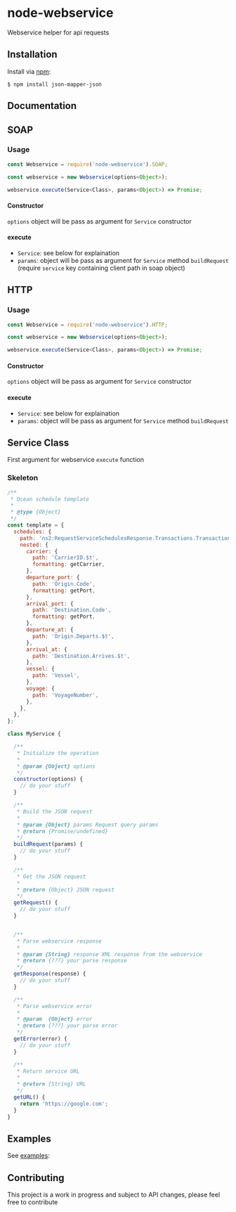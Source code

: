 # node-webservice

Webservice helper for api requests

## Installation

Install via [npm](https://www.npmjs.com/):

```
$ npm install json-mapper-json
```

## Documentation

## SOAP

### Usage

```javascript
const Webservice = require('node-webservice').SOAP;

const webservice = new Webservice(options<Object>);

webservice.execute(Service<Class>, params<Object>) => Promise;
```

#### Constructor
`options` object will be pass as argument for `Service` constructor

#### execute
- `Service`: see below for explaination
- `params`: object will be pass as argument for `Service` method `buildRequest` (require `service` key containing client path in soap object)


## HTTP

### Usage

```javascript
const Webservice = require('node-webservice').HTTP;

const webservice = new Webservice(options<Object>);

webservice.execute(Service<Class>, params<Object>) => Promise;
```

#### Constructor
`options` object will be pass as argument for `Service` constructor

#### execute
- `Service`: see below for explaination
- `params`: object will be pass as argument for `Service` method `buildRequest`


## Service Class
First argument for webservice `execute` function

### Skeleton

```javascript
/**
 * Ocean schedule template
 *
 * @type {Object}
 */
const template = {
  schedules: {
    path: 'ns2:RequestServiceSchedulesResponse.Transactions.Transaction.Details.ServiceSchedule',
    nested: {
      carrier: {
        path: 'CarrierID.$t',
        formatting: getCarrier,
      },
      departure_port: {
        path: 'Origin.Code',
        formatting: getPort,
      },
      arrival_port: {
        path: 'Destination.Code',
        formatting: getPort,
      },
      departure_at: {
        path: 'Origin.Departs.$t',
      },
      arrival_at: {
        path: 'Destination.Arrives.$t',
      },
      vessel: {
        path: 'Vessel',
      },
      voyage: {
        path: 'VoyageNumber',
      },
    },
  },
};

class MyService {

  /**
   * Initialize the operation
   *
   * @param {Object} options
   */
  constructor(options) {
    // do your stuff
  }

  /**
   * Build the JSON request
   *
   * @param {Object} params Request query params
   * @return {Promise/undefined}
   */
  buildRequest(params) {
    // do your stuff
  }

  /**
   * Get the JSON request
   *
   * @return {Object} JSON request
   */
  getRequest() {
    // do your stuff
  }


  /**
   * Parse webservice response
   *
   * @param {String} response XML response from the webservice
   * @return {???} your parse response
   */
  getResponse(response) {
    // do your stuff
  }

  /**
   * Parse webservice error
   *
   * @param  {Object} error
   * @return {???} your parse error
   */
  getError(error) {
    // do your stuff
  }

  /**
   * Return service URL
   *
   * @return {String} URL
   */
  getURL() {
    return 'https://google.com';
  }
}
```

## Examples

See [examples](https://github.com/marchah/node-webservice/tree/master/example):

## Contributing

This project is a work in progress and subject to API changes, please feel free to contribute
